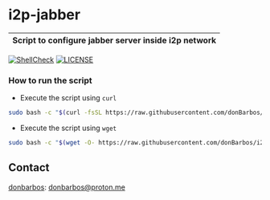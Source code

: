 # i2p-jabber

| Script to configure jabber server inside i2p network |
| ---------------------------------------------------- |

[![ShellCheck](https://github.com/donBarbos/i2p-jabber/workflows/ShellCheck/badge.svg)](https://github.com/donBarbos/i2p-jabber/actions/workflows/shellcheck.yml)
[![LICENSE](https://img.shields.io/github/license/donbarbos/i2p-jabber?color=sucess&label=License&logo=github&logoColor=%23959da5)](https://github.com/donBarbos/i2p-jabber/tree/main/LICENSE)

### How to run the script

-   Execute the script using `curl`

```bash
sudo bash -c "$(curl -fsSL https://raw.githubusercontent.com/donBarbos/i2p-jabber/main/install.sh)"
```

-   Execute the script using `wget`

```bash
sudo bash -c "$(wget -O- https://raw.githubusercontent.com/donBarbos/i2p-jabber/main/install.sh)"
```

## Contact

[donbarbos](https://github.com/donBarbos): donbarbos@proton.me
